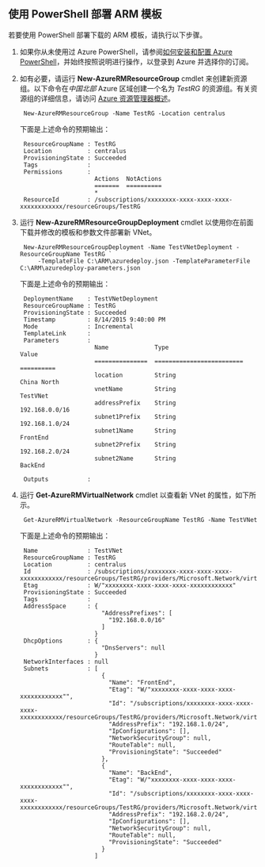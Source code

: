## 使用 PowerShell 部署 ARM 模板

若要使用 PowerShell 部署下载的 ARM 模板，请执行以下步骤。

1. 如果你从未使用过 Azure PowerShell，请参阅[如何安装和配置 Azure PowerShell](https://docs.microsoft.com/powershell/azureps-cmdlets-docs)，并始终按照说明进行操作，以登录到 Azure 并选择你的订阅。

3. 如有必要，请运行 **New-AzureRMResourceGroup** cmdlet 来创建新资源组。以下命令在*中国北部* Azure 区域创建一个名为 *TestRG* 的资源组。有关资源组的详细信息，请访问 [Azure 资源管理器概述](/documentation/articles/resource-group-overview/)。

		New-AzureRMResourceGroup -Name TestRG -Location centralus
		
	下面是上述命令的预期输出：

		ResourceGroupName : TestRG
		Location          : centralus
		ProvisioningState : Succeeded
		Tags              :
		Permissions       :
		                    Actions  NotActions
		                    =======  ==========
		                    *
		ResourceId        : /subscriptions/xxxxxxxx-xxxx-xxxx-xxxx-xxxxxxxxxxxx/resourceGroups/TestRG

4. 运行 **New-AzureRMResourceGroupDeployment** cmdlet 以使用你在前面下载并修改的模板和参数文件部署新 VNet。

		New-AzureRMResourceGroupDeployment -Name TestVNetDeployment -ResourceGroupName TestRG `
			-TemplateFile C:\ARM\azuredeploy.json -TemplateParameterFile C:\ARM\azuredeploy-parameters.json
			
	下面是上述命令的预期输出：
		
		DeploymentName    : TestVNetDeployment
		ResourceGroupName : TestRG
		ProvisioningState : Succeeded
		Timestamp         : 8/14/2015 9:40:00 PM
		Mode              : Incremental
		TemplateLink      :
		Parameters        :
		                    Name             Type                       Value
		                    ===============  =========================  ==========
		                    location         String                     China North
		                    vnetName         String                     TestVNet
		                    addressPrefix    String                     192.168.0.0/16
		                    subnet1Prefix    String                     192.168.1.0/24
		                    subnet1Name      String                     FrontEnd
		                    subnet2Prefix    String                     192.168.2.0/24
		                    subnet2Name      String                     BackEnd
		
		Outputs           :

5. 运行 **Get-AzureRMVirtualNetwork** cmdlet 以查看新 VNet 的属性，如下所示。


		Get-AzureRMVirtualNetwork -ResourceGroupName TestRG -Name TestVNet
		
	下面是上述命令的预期输出：
		
		Name              : TestVNet
		ResourceGroupName : TestRG
		Location          : centralus
		Id                : /subscriptions/xxxxxxxx-xxxx-xxxx-xxxx-xxxxxxxxxxxx/resourceGroups/TestRG/providers/Microsoft.Network/virtualNetworks/TestVNet
		Etag              : W/"xxxxxxxx-xxxx-xxxx-xxxx-xxxxxxxxxxxx"
		ProvisioningState : Succeeded
		Tags              :
		AddressSpace      : {
		                      "AddressPrefixes": [
		                        "192.168.0.0/16"
		                      ]
		                    }
		DhcpOptions       : {
		                      "DnsServers": null
		                    }
		NetworkInterfaces : null
		Subnets           : [
		                      {
		                        "Name": "FrontEnd",
		                        "Etag": "W/"xxxxxxxx-xxxx-xxxx-xxxx-xxxxxxxxxxxx"",
		                        "Id": "/subscriptions/xxxxxxxx-xxxx-xxxx-xxxx-xxxxxxxxxxxx/resourceGroups/TestRG/providers/Microsoft.Network/virtualNetworks/TestVNet/subnets/FrontEnd",
		                        "AddressPrefix": "192.168.1.0/24",
		                        "IpConfigurations": [],
		                        "NetworkSecurityGroup": null,
		                        "RouteTable": null,
		                        "ProvisioningState": "Succeeded"
		                      },
		                      {
		                        "Name": "BackEnd",
		                        "Etag": "W/"xxxxxxxx-xxxx-xxxx-xxxx-xxxxxxxxxxxx"",
		                        "Id": "/subscriptions/xxxxxxxx-xxxx-xxxx-xxxx-xxxxxxxxxxxx/resourceGroups/TestRG/providers/Microsoft.Network/virtualNetworks/TestVNet/subnets/BackEnd",
		                        "AddressPrefix": "192.168.2.0/24",
		                        "IpConfigurations": [],
		                        "NetworkSecurityGroup": null,
		                        "RouteTable": null,
		                        "ProvisioningState": "Succeeded"
		                      }
		                    ]

<!---HONumber=79-->